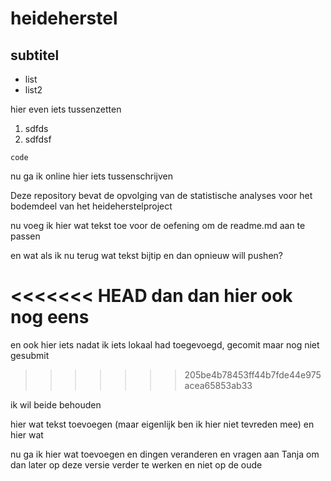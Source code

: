 # heideherstel

## subtitel

* list 
* list2

hier even iets tussenzetten

1. sdfds
2. sdfdsf

```
code
```
nu ga ik online hier iets tussenschrijven

Deze repository bevat de opvolging van de statistische analyses voor het bodemdeel van het heideherstelproject

nu voeg ik hier wat tekst toe voor de oefening om de readme.md aan te passen

en wat als ik nu terug wat tekst bijtip en dan opnieuw will pushen?

<<<<<<< HEAD
dan dan hier ook nog eens 
=======
en ook hier iets nadat ik iets lokaal had toegevoegd, gecomit maar nog niet gesubmit
>>>>>>> 205be4b78453ff44b7fde44e975acea65853ab33

ik wil beide behouden

hier wat tekst toevoegen (maar eigenlijk ben ik hier niet tevreden mee)
en hier wat

nu ga ik hier wat toevoegen en dingen veranderen en vragen aan Tanja om dan later op deze versie verder te werken en niet op de oude
